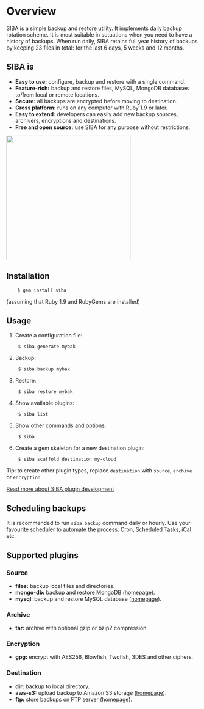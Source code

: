 # Overview

SIBA is a simple backup and restore utility. It implements daily backup rotation scheme. It is most suitable in sutuations when you need to have a history of backups. When run daily, SIBA retains full year history of backups by keeping 23 files in total: for the last 6 days, 5 weeks and 12 months.

## SIBA is

* **Easy to use:** configure, backup and restore with a single command.
* **Feature-rich:** backup and restore files, MySQL, MongoDB databases to/from local or remote locations.
* **Secure:** all backups are encrypted before moving to destination.
* **Cross platform:** runs on any computer with Ruby 1.9 or later.
* **Easy to extend:** developers can easily add new backup sources, archivers, encryptions and destinations.
* **Free and open source:** use SIBA for any purpose without restrictions.


<img src="http://webdevelopercv.com/images/works/siba.png" width="326" height="326">

## Installation

        $ gem install siba

(assuming that Ruby 1.9 and RubyGems are installed)

## Usage

1. Create a configuration file:

        $ siba generate mybak

2. Backup:

        $ siba backup mybak

3. Restore:

        $ siba restore mybak

4. Show available plugins:

        $ siba list

5. Show other commands and options:

        $ siba

6. Create a gem skeleton for a new destination plugin:

        $ siba scaffold destination my-cloud

Tip: to create other plugin types, replace `destination` with `source`, `archive` or `encryption`.

[Read more about SIBA plugin development](https://github.com/evgenyneu/siba/blob/master/scaffolds/project/README.md)


## Scheduling backups

It is recommended to run `siba backup` command daily or hourly. Use your favourite scheduler to automate the process: Cron, Scheduled Tasks, iCal etc.

## Supported plugins

### Source

* **files:** backup  local files and directories.
* **mongo-db:** backup and restore MongoDB ([homepage](https://github.com/evgenyneu/siba-source-mongo-db)).
* **mysql**: backup and restore MySQL database ([homepage](https://github.com/evgenyneu/siba-source-mysql)).

### Archive
  
* **tar:** archive with optional gzip or bzip2 compression.

### Encryption
  
* **gpg:** encrypt with AES256, Blowfish, Twofish, 3DES and other ciphers.

### Destination
  
* **dir:** backup to local directory.
* **aws-s3:** upload backup to Amazon S3 storage ([homepage](https://github.com/evgenyneu/siba-destination-aws-s3)).
* **ftp:** store backups on FTP server ([homepage](https://github.com/evgenyneu/siba-destination-ftp)).
